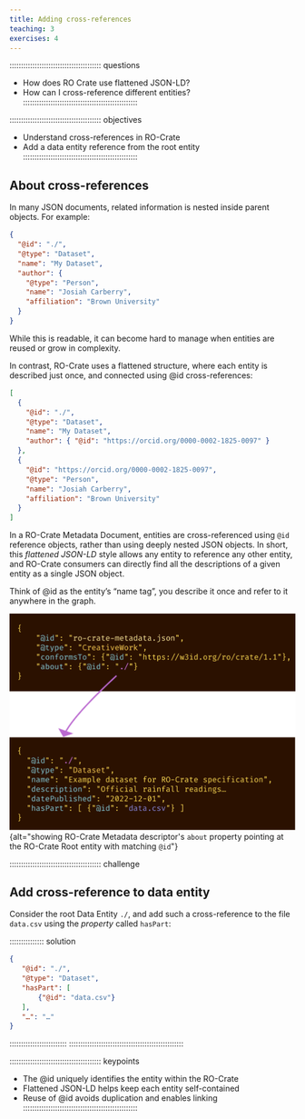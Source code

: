 ```yaml
---
title: Adding cross-references
teaching: 3
exercises: 4
---
```

:::::::::::::::::::::::::::::::::::::::: questions
- How does RO Crate use flattened JSON-LD?
- How can I cross-reference different entities?
::::::::::::::::::::::::::::::::::::::::::::::::::

:::::::::::::::::::::::::::::::::::::::: objectives
- Understand cross-references in RO-Crate
- Add a data entity reference from the root entity
::::::::::::::::::::::::::::::::::::::::::::::::::


## About cross-references

In many JSON documents, related information is nested inside parent objects. For example:
```json
{
  "@id": "./",
  "@type": "Dataset",
  "name": "My Dataset",
  "author": {
    "@type": "Person",
    "name": "Josiah Carberry",
    "affiliation": "Brown University"
  }
}
```

While this is readable, it can become hard to manage when entities are reused or grow in complexity.

In contrast, RO-Crate uses a flattened structure, where each entity is described just once, and connected using @id cross-references:

```json
[
  {
    "@id": "./",
    "@type": "Dataset",
    "name": "My Dataset",
    "author": { "@id": "https://orcid.org/0000-0002-1825-0097" }
  },
  {
    "@id": "https://orcid.org/0000-0002-1825-0097",
    "@type": "Person",
    "name": "Josiah Carberry",
    "affiliation": "Brown University"
  }
]
```

In a RO-Crate Metadata Document,
entities are cross-referenced using `@id` reference objects,
rather than using deeply nested JSON objects.
In short, this _flattened JSON-LD_ style allows any entity to reference any other entity,
and RO-Crate consumers can directly find all the descriptions of a given entity as a single JSON object.

Think of @id as the entity’s “name tag”, you describe it once and refer to it anywhere in the graph.

![JSON block with id `ro-crate-metadata.json` has some attributes, `conformsTo` RO-Crate 1.2, and `about` referencing id `./`. In second JSON block with id <code>./</code> we see additional attributes such as its name and description.](fig/introduction-figure-1.svg){alt="showing RO-Crate Metadata descriptor's `about` property pointing at the RO-Crate Root entity with matching `@id`"}


:::::::::::::::::::::::::::::::::::::::: challenge
## Add cross-reference to data entity

Consider the root Data Entity `./`,
and add such a cross-reference to the file `data.csv` using the _property_ called `hasPart`:

:::::::::::::::  solution
```json
{
   "@id": "./",
   "@type": "Dataset",
   "hasPart": [ 
       {"@id": "data.csv"} 
   ],
   "…": "…"
}
```
:::::::::::::::::::::::::
::::::::::::::::::::::::::::::::::::::::::::::::::


:::::::::::::::::::::::::::::::::::::::: keypoints
- The @id uniquely identifies the entity within the RO-Crate
- Flattened JSON-LD helps keep each entity self-contained
- Reuse of @id avoids duplication and enables linking
::::::::::::::::::::::::::::::::::::::::::::::::::